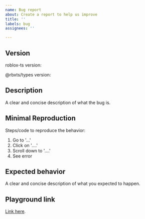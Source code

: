 ```yaml
---
name: Bug report
about: Create a report to help us improve
title: ''
labels: bug
assignees: ''

---
```


## Version

<!--- run `rbxtsc -v` -->
roblox-ts version: 
<!--- run `npm list @rbxts/types` -->
@rbxts/types version: 

## Description <!--- **Describe the bug** -->
A clear and concise description of what the bug is.

## Minimal Reproduction
Steps/code to reproduce the behavior:
1. Go to '...'
2. Click on '....'
3. Scroll down to '....'
4. See error

## Expected behavior
A clear and concise description of what you expected to happen.

## Playground link
[Link here]().
<!--- https://roblox-ts.github.io/playground/ -->

<!--- If applicable, add screenshots to help explain your problem.  -->
